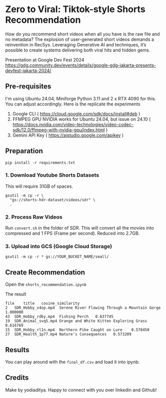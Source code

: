 # Zero to Viral: Tiktok-style Shorts Recommendation

How do you recommend short videos when all you have is the raw file and no metadata? The explosion of user-generated short videos demands a reinvention in RecSys. Leveraging Generative AI and techniques, it’s possible to create systems delivering both viral hits and hidden gems.


Presentation at Google Dev Fest 2024
https://gdg.community.dev/events/details/google-gdg-jakarta-presents-devfest-jakarta-2024/

## Pre-requisites 

I'm using Ubuntu 24.04, Miniforge Python 3.11 and 2 x RTX 4090 for this. 
You can adjust accordingly. Here is the replicate the experiments

1. Google CLI ( https://cloud.google.com/sdk/docs/install#deb )
2. FFMPEG GPU NVIDIA works for Ubuntu 24.04, but issue on 24.10 ( https://docs.nvidia.com/video-technologies/video-codec-sdk/12.0/ffmpeg-with-nvidia-gpu/index.html )
3. Gemini API Key ( https://aistudio.google.com/apikey )

## Preparation 

```
pip install -r requirements.txt
```

### 1. Download Youtube Shorts Datasets
This will require 31GB of spaces.

```
gsutil -m cp -r \
  "gs://shorts-hdr-dataset/videos/sdr" \
  .
```

### 2. Process Raw Videos
Run `convert.sh` in the folder of SDR. This will convert all the movies into compressed and 1 FPS (Frame per second). Reduced into 2.7GB.

### 3. Upload into GCS (Google Cloud Storage)

```
gsutil -m cp -r * gs://YOUR_BUCKET_NAME/small/
```

## Create Recommendation

Open the `shorts_recommendation.ipynb`

The result 

```
file	title	cosine_similarity
2	SDR_Hobby_v4op.mp4	Serene River Flowing Through a Mountain Gorge	1.000000
43	SDR_Hobby_rdby.mp4	Fishing Perch	0.637745
19	SDR_Animal_svq5.mp4	Orange and White Kitten Exploring Grass	0.616769
15	SDR_Hobby_rl1n.mp4	Northern Pike Caught on Lure	0.578450
27	SDR_Health_1p77.mp4	Nature's Consequences	0.573209
```


## Results

You can play around with the `final_df.csv` and load it into ipynb.

## Credits
Make by yodiaditya. Happy to connect with you over linkedin and Github!